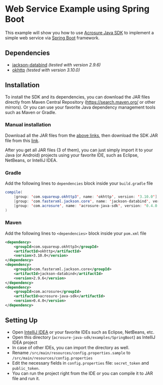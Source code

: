 # Web Service Example using Spring Boot

This example will show you how to use [Acrosure Java SDK](https://github.com/Acrosure/acrosure-java-sdk/)
to implement a simple web service via [Spring Boot](http://spring.io/projects/spring-boot)
framework.

## Dependencies

* [jackson-databind](https://mvnrepository.com/artifact/com.fasterxml.jackson.core/jackson-databind)
_(tested with version 2.9.6)_
* [okhttp](https://mvnrepository.com/artifact/com.squareup.okhttp3/okhttp)
_(tested with version 3.10.0)_

## Installation

To install the SDK and its dependencies, you can download the JAR files
directly from Maven Central Repository (https://search.maven.org/ or other
mirrors). Or you can use your favorite Java dependency management tools such
as Maven or Gradle.

### Manual installation

Download all the JAR files from the [above links](#Dependencies), then download
the SDK JAR file from this [link](https://mvnrepository.com/artifact/com.acrosure/acrosure-java-sdk).

After you get all JAR files (3 of them), you can just simply import it to your
Java (or Android) projects using your favorite IDE, such as Eclipse, NetBeans,
or IntelliJ IDEA.

### Gradle

Add the following lines to `dependencies` block inside your `build.gradle` file

```Java
compile(
	[group: 'com.squareup.okhttp3', name: 'okhttp', version: '3.10.0'],
	[group: 'com.fasterxml.jackson.core', name: 'jackson-databind', version: '2.9.6'],
	[group: 'com.acrosure', name: 'acrosure-java-sdk', version: '0.4.0'],
)
```

### Maven

Add the following lines to `<dependencies>` block inside your `pom.xml` file

```xml
<dependency>
    <groupId>com.squareup.okhttp3</groupId>
    <artifactId>okhttp</artifactId>
    <version>3.10.0</version>
</dependency>
<dependency>
    <groupId>com.fasterxml.jackson.core</groupId>
    <artifactId>jackson-databind</artifactId>
    <version>2.9.6</version>
</dependency>
<dependency>
    <groupId>com.acrosure</groupId>
    <artifactId>acrosure-java-sdk</artifactId>
    <version>0.4.0</version>
</dependency>
```

## Setting Up

* Open [IntelliJ IDEA](https://www.jetbrains.com/idea/) or your favorite IDEs such as Eclipse, NetBeans, etc.
* Open this directory (`acrosure-java-sdk/examples/SpringBoot`) as IntelliJ IDEA project
* In case of other IDEs, you can import the directory as well.
* Rename `/src/main/resources/config.properties.sample` to `/src/main/resources/config.properties`
* Edit the necessary fields in `config.properties` file: `secret_token` and `public_token`.
* You can run the project right from the IDE or you can compile it to JAR file and run it.